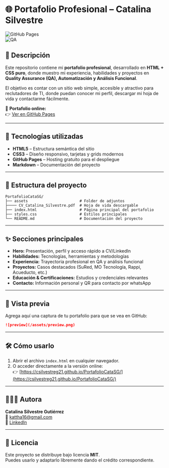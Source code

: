 # 🌐 Portafolio Profesional – Catalina Silvestre

![GitHub Pages](https://img.shields.io/badge/deploy-GitHub%20Pages-blue)  
![QA](https://img.shields.io/badge/role-QA%20Engineer%20%2F%20Analista%20Funcional-blueviolet)  

## 📖 Descripción
Este repositorio contiene mi **portafolio profesional**, desarrollado en **HTML + CSS puro**, donde muestro mi experiencia, habilidades y proyectos en **Quality Assurance (QA), Automatización y Análisis Funcional**.  

El objetivo es contar con un sitio web simple, accesible y atractivo para reclutadores de TI, donde puedan conocer mi perfil, descargar mi hoja de vida y contactarme fácilmente.  

🔗 **Portafolio online:**  
👉 [Ver en GitHub Pages](https://csilvestreg21.github.io/PortafolioCataSG/)

---

## 🚀 Tecnologías utilizadas
- **HTML5** – Estructura semántica del sitio  
- **CSS3** – Diseño responsivo, tarjetas y grids modernos  
- **GitHub Pages** – Hosting gratuito para el despliegue  
- **Markdown** – Documentación del proyecto  

---

## 📂 Estructura del proyecto
```
PortafolioCataSG/
├── assets                       # Folder de adjuntos
├──── CV_Catalina_Silvestre.pdf  # Hoja de vida descargable
├── index.html                   # Página principal del portafolio
├── styles.css                   # Estilos principales
└── README.md                    # Documentación del proyecto
```

---

## ✨ Secciones principales
- **Hero:** Presentación, perfil y acceso rápido a CV/LinkedIn  
- **Habilidades:** Tecnologías, herramientas y metodologías  
- **Experiencia:** Trayectoria profesional en QA y análisis funcional  
- **Proyectos:** Casos destacados (SuRed, MO Tecnología, Rappi, Acueducto, etc.)  
- **Educación & Certificaciones:** Estudios y credenciales relevantes  
- **Contacto:** Información personal y QR para contacto por whatsApp  

---

## 📸 Vista previa
Agrega aquí una captura de tu portafolio para que se vea en GitHub:

```markdown
![preview](/assets/preview.png)
```
---

## 🛠️ Cómo usarlo
1. Abrir el archivo `index.html` en cualquier navegador.  
2. O acceder directamente a la versión online:  
   👉 [https://csilvestreg21.github.io/PortafolioCataSG/](https://csilvestreg21.github.io/PortafolioCataSG/)

---

## 👩🏻‍💻 Autora
**Catalina Silvestre Gutiérrez**  
📧 [kattha16@gmail.com](mailto:kattha16@gmail.com)  
🔗 [LinkedIn](https://www.linkedin.com/in/catalinasilvestre)

---

## 📜 Licencia
Este proyecto se distribuye bajo licencia **MIT**.  
Puedes usarlo y adaptarlo libremente dando el crédito correspondiente.
